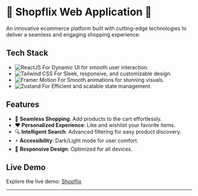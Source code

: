 # 🌟 Shopflix Web Application 🚀

An innovative ecommerce platform built with cutting-edge technologies to deliver a seamless and engaging shopping experience.

## Tech Stack
- ![ReactJS](https://img.shields.io/badge/ReactJS-20232A?style=for-the-badge&logo=react&logoColor=61DAFB) For Dynamic UI for smooth user interaction.
- ![Tailwind CSS](https://img.shields.io/badge/Tailwind_CSS-38B2AC?style=for-the-badge&logo=tailwind-css&logoColor=white) For Sleek, responsive, and customizable design.
- ![Framer Motion](https://img.shields.io/badge/Framer_Motion-black?style=for-the-badge&logo=framer&logoColor=white) For Smooth animations for stunning visuals.
- ![Zustand](https://img.shields.io/badge/Zustand-FFCC00?style=for-the-badge&logo=zustand&logoColor=black) For Efficient and scalable state management.

## Features
- 🛒 **Seamless Shopping**: Add products to the cart effortlessly.
- ❤️ **Personalized Experience**: Like and wishlist your favorite items.
- 🔍 **Intelligent Search**: Advanced filtering for easy product discovery.
- ⚡ **Accessibility**: Dark/Light mode for user comfort.
- 📱 **Responsive Design**: Optimized for all devices.

## Live Demo
Explore the live demo: [Shopflix](https://abdurrahman-khalil.github.io/shopflix/)

---
